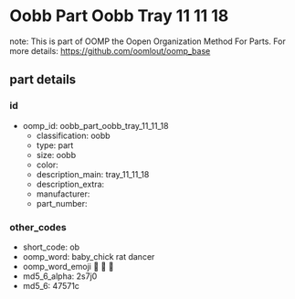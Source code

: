 # Oobb Part Oobb Tray 11 11 18  

note: This is part of OOMP the Oopen Organization Method For Parts. For more details: https://github.com/oomlout/oomp_base

##  part details





### id
* oomp_id: oobb_part_oobb_tray_11_11_18
  * classification: oobb
  * type: part
  * size: oobb
  * color: 
  * description_main: tray_11_11_18
  * description_extra: 
  * manufacturer: 
  * part_number: 

### other_codes
* short_code: ob
* oomp_word: baby_chick rat dancer
* oomp_word_emoji :baby_chick: :rat: :dancer:
* md5_6_alpha: 2s7j0
* md5_6: 47571c